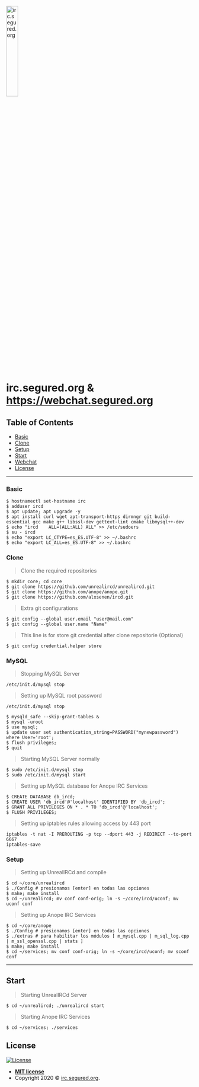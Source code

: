 <a href="http://webchat.segured.org"><img src="https://zulipchat.com/static/images/integrations/logos/irc.svg" align="center" width="25%" height="auto" title="irc.segured.org" alt="irc.segured.org"></a>

<!-- [![FVCproductions](https://avatars1.githubusercontent.com/u/4284691?v=3&s=200)](http://fvcproductions.com) -->

# irc.segured.org & https://webchat.segured.org

## Table of Contents

- [Basic](#basic)
- [Clone](#clone)
- [Setup](#setup)
- [Start](#start)
- [Webchat](#webchat)
- [License](#license)

---

### Basic

```shell
$ hostnamectl set-hostname irc
$ adduser ircd
$ apt update; apt upgrade -y
$ apt install curl wget apt-transport-https dirmngr git build-essential gcc make g++ libssl-dev gettext-lint cmake libmysql++-dev
$ echo "ircd	ALL=(ALL:ALL) ALL" >> /etc/sudoers
$ su - ircd
$ echo "export LC_CTYPE=es_ES.UTF-8" >> ~/.bashrc 
$ echo "export LC_ALL=es_ES.UTF-8" >> ~/.bashrc
```

### Clone

> Clone the required repositories

```shell
$ mkdir core; cd core
$ git clone https://github.com/unrealircd/unrealircd.git
$ git clone https://github.com/anope/anope.git
$ git clone https://github.com/alxsenen/ircd.git
```

> Extra git configurations

```shell
$ git config --global user.email "user@mail.com"
$ git config --global user.name "Name"
```
> This line is for store git credential after clone repositorie (Optional)

```shell
$ git config credential.helper store
```

### MySQL

> Stopping MySQL Server

```shel
/etc/init.d/mysql stop
```
> Setting up MySQL root password

```shel
/etc/init.d/mysql stop

$ mysqld_safe --skip-grant-tables &
$ mysql -uroot
$ use mysql;
$ update user set authentication_string=PASSWORD("mynewpassword") where User='root';
$ flush privileges;
$ quit
```

> Starting MySQL Server normally

```shell
$ sudo /etc/init.d/mysql stop
$ sudo /etc/init.d/mysql start
```

> Setting up MySQL database for Anope IRC Services

```shell
$ CREATE DATABASE db_ircd;
$ CREATE USER 'db_ircd'@'localhost' IDENTIFIED BY 'db_ircd';
$ GRANT ALL PRIVILEGES ON * . * TO 'db_ircd'@'localhost';
$ FLUSH PRIVILEGES;
```

> Setting up iptables rules allowing access by 443 port

```shell
iptables -t nat -I PREROUTING -p tcp --dport 443 -j REDIRECT --to-port 6667
iptables-save
```

### Setup

> Setting up UnrealIRCd and compile

```shell
$ cd ~/core/unrealircd
$ ./Config # presionamos [enter] en todas las opciones
$ make; make install
$ cd ~/unrealircd; mv conf conf-orig; ln -s ~/core/ircd/uconf; mv uconf conf
```

> Setting up Anope IRC Services

```shell
$ cd ~/core/anope
$ ./Config # presionamos [enter] en todas las opciones
$ ./extras # para habilitar los módulos [ m_mysql.cpp | m_sql_log.cpp | m_ssl_openssl.cpp | stats ]
$ make; make install
$ cd ~/services; mv conf conf-orig; ln -s ~/core/ircd/uconf; mv sconf conf
```

---

## Start

> Starting UnrealIRCd Server

```shell
$ cd ~/unrealircd; ./unrealircd start
```

> Starting Anope IRC Services

```shell
$ cd ~/services; ./services
```

## License

[![License](http://img.shields.io/:license-mit-blue.svg?style=flat-square)](http://badges.mit-license.org)

- **[MIT license](http://opensource.org/licenses/mit-license.php)**
- Copyright 2020 © <a href="http://fvcproductions.com" target="_blank">irc.segured.org</a>.

